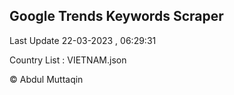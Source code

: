 

## Google Trends Keywords Scraper 
 
Last Update 22-03-2023 , 06:29:31

Country List :
VIETNAM.json



© Abdul Muttaqin 
